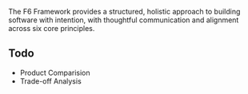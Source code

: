 The F6 Framework provides a structured, holistic approach to building software with intention, with thoughtful communication and alignment across six core principles.

## Todo

- Product Comparision
- Trade-off Analysis